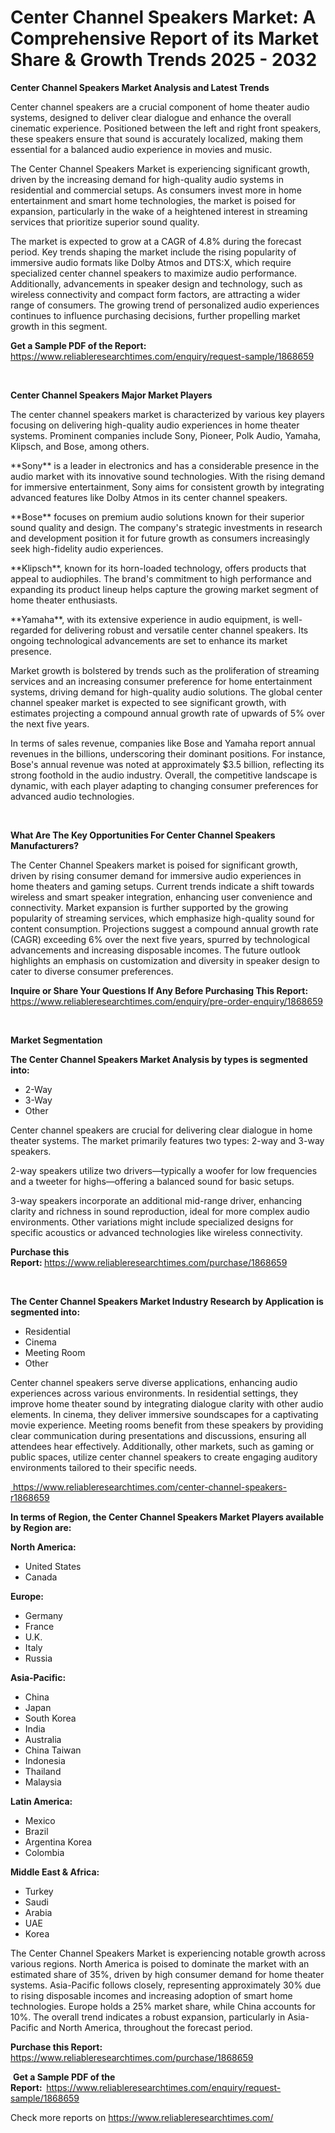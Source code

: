 <p><h1>Center Channel Speakers Market: A Comprehensive Report of its Market Share & Growth Trends 2025 - 2032</h1></p><p><strong>Center Channel Speakers Market Analysis and Latest Trends</strong></p>
<p><p>Center channel speakers are a crucial component of home theater audio systems, designed to deliver clear dialogue and enhance the overall cinematic experience. Positioned between the left and right front speakers, these speakers ensure that sound is accurately localized, making them essential for a balanced audio experience in movies and music.</p><p>The Center Channel Speakers Market is experiencing significant growth, driven by the increasing demand for high-quality audio systems in residential and commercial setups. As consumers invest more in home entertainment and smart home technologies, the market is poised for expansion, particularly in the wake of a heightened interest in streaming services that prioritize superior sound quality.</p><p>The market is expected to grow at a CAGR of 4.8% during the forecast period. Key trends shaping the market include the rising popularity of immersive audio formats like Dolby Atmos and DTS:X, which require specialized center channel speakers to maximize audio performance. Additionally, advancements in speaker design and technology, such as wireless connectivity and compact form factors, are attracting a wider range of consumers. The growing trend of personalized audio experiences continues to influence purchasing decisions, further propelling market growth in this segment.</p></p>
<p><strong>Get a Sample PDF of the Report:&nbsp;</strong> <a href="https://www.reliableresearchtimes.com/enquiry/request-sample/1868659?utm_campaign=3363&utm_medium=2&utm_source=Github&utm_content=ia&utm_term=04042025&utm_id=center-channel-speakers">https://www.reliableresearchtimes.com/enquiry/request-sample/1868659</a></p>
<p>&nbsp;</p>
<p><strong>Center Channel Speakers Major Market Players</strong></p>
<p><p>The center channel speakers market is characterized by various key players focusing on delivering high-quality audio experiences in home theater systems. Prominent companies include Sony, Pioneer, Polk Audio, Yamaha, Klipsch, and Bose, among others.</p><p>**Sony** is a leader in electronics and has a considerable presence in the audio market with its innovative sound technologies. With the rising demand for immersive entertainment, Sony aims for consistent growth by integrating advanced features like Dolby Atmos in its center channel speakers.</p><p>**Bose** focuses on premium audio solutions known for their superior sound quality and design. The company's strategic investments in research and development position it for future growth as consumers increasingly seek high-fidelity audio experiences.</p><p>**Klipsch**, known for its horn-loaded technology, offers products that appeal to audiophiles. The brand's commitment to high performance and expanding its product lineup helps capture the growing market segment of home theater enthusiasts.</p><p>**Yamaha**, with its extensive experience in audio equipment, is well-regarded for delivering robust and versatile center channel speakers. Its ongoing technological advancements are set to enhance its market presence.</p><p>Market growth is bolstered by trends such as the proliferation of streaming services and an increasing consumer preference for home entertainment systems, driving demand for high-quality audio solutions. The global center channel speaker market is expected to see significant growth, with estimates projecting a compound annual growth rate of upwards of 5% over the next five years. </p><p>In terms of sales revenue, companies like Bose and Yamaha report annual revenues in the billions, underscoring their dominant positions. For instance, Bose's annual revenue was noted at approximately $3.5 billion, reflecting its strong foothold in the audio industry. Overall, the competitive landscape is dynamic, with each player adapting to changing consumer preferences for advanced audio technologies.</p></p>
<p>&nbsp;</p>
<p><strong>What Are The Key Opportunities For Center Channel Speakers Manufacturers?</strong></p>
<p><p>The Center Channel Speakers market is poised for significant growth, driven by rising consumer demand for immersive audio experiences in home theaters and gaming setups. Current trends indicate a shift towards wireless and smart speaker integration, enhancing user convenience and connectivity. Market expansion is further supported by the growing popularity of streaming services, which emphasize high-quality sound for content consumption. Projections suggest a compound annual growth rate (CAGR) exceeding 6% over the next five years, spurred by technological advancements and increasing disposable incomes. The future outlook highlights an emphasis on customization and diversity in speaker design to cater to diverse consumer preferences.</p></p>
<p><strong>Inquire or Share Your Questions If Any Before Purchasing This Report:</strong> <a href="https://www.reliableresearchtimes.com/enquiry/pre-order-enquiry/1868659?utm_campaign=3363&utm_medium=2&utm_source=Github&utm_content=ia&utm_term=04042025&utm_id=center-channel-speakers">https://www.reliableresearchtimes.com/enquiry/pre-order-enquiry/1868659</a></p>
<p>&nbsp;</p>
<p><strong>Market Segmentation</strong></p>
<p><strong>The Center Channel Speakers Market Analysis by types is segmented into:</strong></p>
<p><ul><li>2-Way</li><li>3-Way</li><li>Other</li></ul></p>
<p><p>Center channel speakers are crucial for delivering clear dialogue in home theater systems. The market primarily features two types: 2-way and 3-way speakers. </p><p>2-way speakers utilize two drivers—typically a woofer for low frequencies and a tweeter for highs—offering a balanced sound for basic setups. </p><p>3-way speakers incorporate an additional mid-range driver, enhancing clarity and richness in sound reproduction, ideal for more complex audio environments. Other variations might include specialized designs for specific acoustics or advanced technologies like wireless connectivity.</p></p>
<p><strong>Purchase this Report:&nbsp;</strong><a href="https://www.reliableresearchtimes.com/purchase/1868659?utm_campaign=3363&utm_medium=2&utm_source=Github&utm_content=ia&utm_term=04042025&utm_id=center-channel-speakers">https://www.reliableresearchtimes.com/purchase/1868659</a></p>
<p>&nbsp;</p>
<p><strong>The Center Channel Speakers Market Industry Research by Application is segmented into:</strong></p>
<p><ul><li>Residential</li><li>Cinema</li><li>Meeting Room</li><li>Other</li></ul></p>
<p><p>Center channel speakers serve diverse applications, enhancing audio experiences across various environments. In residential settings, they improve home theater sound by integrating dialogue clarity with other audio elements. In cinema, they deliver immersive soundscapes for a captivating movie experience. Meeting rooms benefit from these speakers by providing clear communication during presentations and discussions, ensuring all attendees hear effectively. Additionally, other markets, such as gaming or public spaces, utilize center channel speakers to create engaging auditory environments tailored to their specific needs.</p></p>
<p><a href="https://www.reliableresearchtimes.com/center-channel-speakers-r1868659?utm_campaign=3363&utm_medium=2&utm_source=Github&utm_content=ia&utm_term=04042025&utm_id=center-channel-speakers">&nbsp;https://www.reliableresearchtimes.com/center-channel-speakers-r1868659</a></p>
<p><strong>In terms of Region, the Center Channel Speakers Market Players available by Region are:</strong></p>
<p>
    <p> <strong> North America: </strong>
        <ul>
            <li>United States</li>
            <li>Canada</li>
        </ul>
        </p> 
    <p> <strong> Europe: </strong>
        <ul>
            <li>Germany</li>
            <li>France</li>
            <li>U.K.</li>
            <li>Italy</li>
            <li>Russia</li>
        </ul>
        </p> 
    <p> <strong> Asia-Pacific: </strong>
        <ul>
            <li>China</li>
            <li>Japan</li>
            <li>South Korea</li>
            <li>India</li>
            <li>Australia</li>
            <li>China Taiwan</li>
            <li>Indonesia</li>
            <li>Thailand</li>
            <li>Malaysia</li>
        </ul>
        </p> 
    <p> <strong> Latin America: </strong>
        <ul>
            <li>Mexico</li>
            <li>Brazil</li>
            <li>Argentina Korea</li>
            <li>Colombia</li>
        </ul>
        </p> 
    <p> <strong> Middle East & Africa: </strong>
        <ul>
            <li>Turkey</li>
            <li>Saudi</li>
            <li>Arabia</li>
            <li>UAE</li>
            <li>Korea</li>
        </ul>
    </p>
    </p>
<p><p>The Center Channel Speakers Market is experiencing notable growth across various regions. North America is poised to dominate the market with an estimated share of 35%, driven by high consumer demand for home theater systems. Asia-Pacific follows closely, representing approximately 30% due to rising disposable incomes and increasing adoption of smart home technologies. Europe holds a 25% market share, while China accounts for 10%. The overall trend indicates a robust expansion, particularly in Asia-Pacific and North America, throughout the forecast period.</p></p>
<p><strong>Purchase this Report: </strong><a href="https://www.reliableresearchtimes.com/purchase/1868659?utm_campaign=3363&utm_medium=2&utm_source=Github&utm_content=ia&utm_term=04042025&utm_id=center-channel-speakers">https://www.reliableresearchtimes.com/purchase/1868659</a></p>
<p>&nbsp;<strong>Get a Sample PDF of the Report:&nbsp;&nbsp;</strong><a href="https://www.reliableresearchtimes.com/enquiry/request-sample/1868659?utm_campaign=3363&utm_medium=2&utm_source=Github&utm_content=ia&utm_term=04042025&utm_id=center-channel-speakers">https://www.reliableresearchtimes.com/enquiry/request-sample/1868659</a></p>
<p><strong></strong></p>
<p>Check more reports on <a href="https://www.reliableresearchtimes.com/?utm_campaign=3363&utm_medium=2&utm_source=Github&utm_content=ia&utm_term=04042025&utm_id=center-channel-speakers">https://www.reliableresearchtimes.com/</a></p>